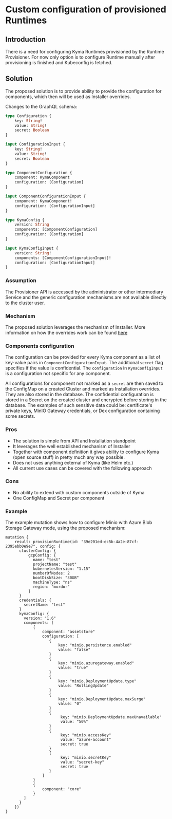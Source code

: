 # Custom configuration of provisioned Runtimes

## Introduction

There is a need for configuring Kyma Runtimes provisioned by the Runtime Provisioner.
For now only option is to configure Runtime manually after provisioning is finished and Kubeconfig is fetched.

## Solution

The proposed solution is to provide ability to provide the configuration for components, which then will be used as Installer overrides.

Changes to the GraphQL schema:
```graphql
type Configuration {
    key: String!
    value: String!
    secret: Boolean
}

input ConfigurationInput {
    key: String!
    value: String!
    secret: Boolean
}

type ComponentConfiguration {
    component: KymaComponent
    configuration: [Configuration]
}

input ComponentConfigurationInput {
    component: KymaComponent!
    configuration: [ConfigurationInput]
}

type KymaConfig {
    version: String
    components: [ComponentConfiguration]
    configuration: [Configuration]
}

input KymaConfigInput {
    version: String!
    components: [ComponentConfigurationInput]!
    configuration: [ConfigurationInput]
}

```

### Assumption

The Provisioner API is accessed by the administrator or other intermediary Service and the generic configuration mechanisms are not available directly to the cluster user.

### Mechanism

The proposed solution leverages the mechanism of Installer.
More information on how the overrides work can be found [here](https://kyma-project.io/docs/#configuration-helm-overrides-for-kyma-installation)

### Components configuration

The configuration can be provided for every Kyma component as a list of key-value pairs in `ComponentConfigurationInput`.
The additional `secret` flag specifies if the value is confidential.
The `configuration` in `KymaConfigInput` is a configuration not specific for any component.

All configurations for component not marked as a `secret` are then saved to the ConfigMap on a created Cluster and marked as Installation overrides. They are also stored in the database.
The confidential configuration is stored in a Secret on the created cluster and encrypted before storing in the database. The examples of such sensitive data could be: certificate's private keys, MinIO Gateway credentials, or Dex configuration containing some secrets.

### Pros
- The solution is simple from API and Installation standpoint
- It leverages the well established mechanism of Installer
- Together with component definition it gives ability to configure Kyma (open source stuff) in pretty much any way possible.
- Does not uses anything external of Kyma (like Helm etc.)
- All current use cases can be covered with the following approach

### Cons
- No ability to extend with custom components outside of Kyma
- One ConfigMap and Secret per component

### Example

The example mutation shows how to configure Minio with Azure Blob Storage Gateway mode, using the proposed mechanism:

```
mutation {
    result: provisionRuntime(id: "39e201ed-ec5b-4a2e-87cf-2395ebb0e9e7", config: {
      clusterConfig: {
          gcpConfig: {
            name: "test"
            projectName: "test"
            kubernetesVersion: "1.15"
            numberOfNodes: 2
            bootDiskSize: "30GB"
            machineType: "ns"
            region: "mordor"
          }
      }
      credentials: {
        secretName: "test"
      }
      kymaConfig: {
        version: "1.6"
        components: [
            {
                component: "assetstore"
                configuration: [
                   {
                       key: "minio.persistence.enabled"
                       value: "false"
                   }
                   {
                       key: "minio.azuregateway.enabled"
                       value: "true"
                   }
                   {
                       key: "minio.DeploymentUpdate.type"
                       value: "RollingUpdate"
                   }
                   {
                       key: "minio.DeploymentUpdate.maxSurge"
                       value: "0"
                   }
                   {
                        key: "minio.DeploymentUpdate.maxUnavailable"
                        value: "50%"
                   }
                   {
                        key: "minio.accessKey"
                        value: "azure-account"
                        secret: true
                   }
                   {
                        key: "minio.secretKey"
                        value: "secret-key"
                        secret: true
                   }
                ]
            }
            {
                component: "core"
            }
        ]
      }
    })
}
```
